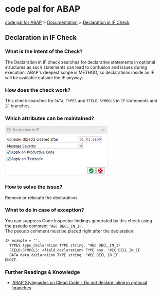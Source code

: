 # code pal for ABAP

[code pal for ABAP](../../README.md) > [Documentation](../check_documentation.md) > [Declaration in IF Check](declaration-in-if.md)

## Declaration in IF Check

### What is the Intent of the Check?

The Declaration in IF check searches for declarative statements in optional structures as such statements can lead to confusion and issues during execution. ABAP's deepest scope is METHOD, so declarations inside an IF will be available outside the IF anyway.

### How does the check work?

This check searches for `DATA`, `TYPES` and `FIELD-SYMBOLS` in `IF` statements and `IF` branches.

### Which attributes can be maintained?

![Attributes](./imgs/declaration_in_if.png)

### How to solve the issue?

Remove or relocate the declarations.

### What to do in case of exception?

You can suppress Code Inspector findings generated by this check using the pseudo comment `"#EC DECL_IN_IF`.  
The pseudo comment must be placed right after the declaration.

```abap
IF example = ''.
  TYPES type_declaration TYPE string. "#EC DECL_IN_IF
  FIELD-SYMBOLS: <field_declaration> TYPE any. "#EC DECL_IN_IF
  DATA data_declaration TYPE string. "#EC DECL_IN_IF
ENDIF.
```

### Further Readings & Knowledge

* [ABAP Styleguides on Clean Code - Do not declare inline in optional branches](https://github.com/SAP/styleguides/blob/master/clean-abap/CleanABAP.md#dont-declare-inline-in-optional-branches)
